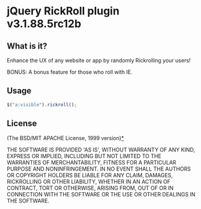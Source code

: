 # jQuery RickRoll plugin v3.1.88.5rc12b

## What is it?
Enhance the UX of any website or app by randomly Rickrolling your users!

BONUS: A bonus feature for those who roll with IE.

## Usage
```js
$("a:visible").rickroll();
```

## License 
(The BSD/MIT APACHE License, 1999 version)[*](http://www.youtube.com/watch?v=dQw4w9WgXcQ&autoplay=1)

THE SOFTWARE IS PROVIDED 'AS IS', WITHOUT WARRANTY OF ANY KIND,
EXPRESS OR IMPLIED, INCLUDING BUT NOT LIMITED TO THE WARRANTIES OF
MERCHANTABILITY, FITNESS FOR A PARTICULAR PURPOSE AND NONINFRINGEMENT.
IN NO EVENT SHALL THE AUTHORS OR COPYRIGHT HOLDERS BE LIABLE FOR ANY
CLAIM, DAMAGES, RICKROLLING OR OTHER LIABILITY, WHETHER IN AN ACTION OF CONTRACT,
TORT OR OTHERWISE, ARISING FROM, OUT OF OR IN CONNECTION WITH THE
SOFTWARE OR THE USE OR OTHER DEALINGS IN THE SOFTWARE.